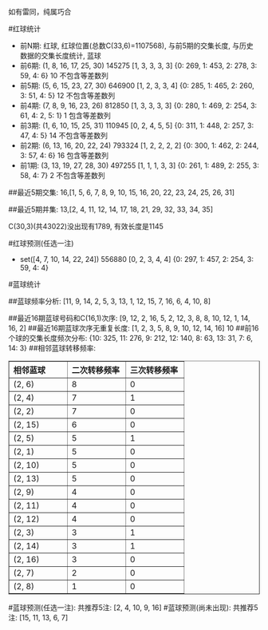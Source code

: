 <!-- 
.. title: 双色球2010092期(2010-08-10)数据分析报告
.. slug: slott-2010092-2010-08-10-report
.. date: 2010-08-11 08:00:00 UTC+08:00
.. tags: Lottery
.. link: 
.. description: 
.. type: text
-->

如有雷同，纯属巧合

<!-- TEASER_END-->

#红球统计

- 前N期: 红球, 红球位置(总数C(33,6)=1107568), 与前5期的交集长度, 与历史数据的交集长度统计, 蓝球
- 前6期: (1, 8, 16, 17, 25, 30) 145275 [1, 3, 3, 3, 3] {0: 269, 1: 453, 2: 278, 3: 59, 4: 6} 10 不包含等差数列
- 前5期: (5, 6, 15, 23, 27, 30) 646900 [1, 2, 3, 3, 4] {0: 285, 1: 465, 2: 260, 3: 51, 4: 5} 12 不包含等差数列
- 前4期: (7, 8, 9, 16, 23, 26) 812850 [1, 3, 3, 3, 3] {0: 280, 1: 469, 2: 254, 3: 61, 4: 2, 5: 1} 1 包含等差数列
- 前3期: (1, 6, 10, 15, 25, 31) 110945 [0, 2, 4, 5, 5] {0: 311, 1: 448, 2: 257, 3: 47, 4: 5} 14 不包含等差数列
- 前2期: (6, 13, 16, 20, 22, 24) 793324 [1, 2, 2, 2, 2] {0: 300, 1: 462, 2: 244, 3: 57, 4: 6} 16 包含等差数列
- 前1期: (3, 13, 19, 27, 28, 30) 497255 [1, 1, 1, 3, 3] {0: 261, 1: 489, 2: 255, 3: 58, 4: 7} 2 不包含等差数列

##最近5期交集:
16,[1, 5, 6, 7, 8, 9, 10, 15, 16, 20, 22, 23, 24, 25, 26, 31]

##最近5期并集:
13,[2, 4, 11, 12, 14, 17, 18, 21, 29, 32, 33, 34, 35]

C(30,3)(共43022)没出现有1789, 
有效长度是1145

#红球预测(任选一注)

- set([4, 7, 10, 14, 22, 24]) 556880 [0, 2, 3, 4, 4] {0: 297, 1: 457, 2: 254, 3: 59, 4: 4}

#蓝球统计

##蓝球频率分析:
[11, 9, 14, 2, 5, 3, 13, 1, 12, 15, 7, 16, 6, 4, 10, 8]

##最近16期蓝球号码和C(16,1)次序:
[9, 12, 2, 16, 5, 2, 12, 3, 8, 8, 10, 12, 1, 14, 16, 2]
##最近16期蓝球次序无重复长度:
[1, 2, 3, 5, 8, 9, 10, 12, 14, 16] 10
##前16个球的交集长度频次分布:
{10: 325, 11: 276, 9: 212, 12: 140, 8: 63, 13: 31, 7: 6, 14: 3}
##相邻蓝球转移频率:
<table border="1" class="table table-striped dataframe">
  <thead>
    <tr style="text-align: left;">
      <th style="min-width: 100px;">相邻蓝球</th>
      <th style="min-width: 100px;">二次转移频率</th>
      <th style="min-width: 100px;">三次转移频率</th>
    </tr>
  </thead>
  <tbody>
    <tr>
      <td>  (2, 6)</td>
      <td> 8</td>
      <td> 0</td>
    </tr>
    <tr>
      <td>  (2, 4)</td>
      <td> 7</td>
      <td> 1</td>
    </tr>
    <tr>
      <td>  (2, 2)</td>
      <td> 7</td>
      <td> 0</td>
    </tr>
    <tr>
      <td> (2, 15)</td>
      <td> 6</td>
      <td> 0</td>
    </tr>
    <tr>
      <td>  (2, 5)</td>
      <td> 5</td>
      <td> 1</td>
    </tr>
    <tr>
      <td>  (2, 1)</td>
      <td> 5</td>
      <td> 0</td>
    </tr>
    <tr>
      <td> (2, 10)</td>
      <td> 5</td>
      <td> 0</td>
    </tr>
    <tr>
      <td> (2, 13)</td>
      <td> 5</td>
      <td> 0</td>
    </tr>
    <tr>
      <td>  (2, 9)</td>
      <td> 4</td>
      <td> 0</td>
    </tr>
    <tr>
      <td> (2, 11)</td>
      <td> 4</td>
      <td> 0</td>
    </tr>
    <tr>
      <td> (2, 12)</td>
      <td> 4</td>
      <td> 0</td>
    </tr>
    <tr>
      <td>  (2, 3)</td>
      <td> 3</td>
      <td> 1</td>
    </tr>
    <tr>
      <td> (2, 14)</td>
      <td> 3</td>
      <td> 1</td>
    </tr>
    <tr>
      <td> (2, 16)</td>
      <td> 3</td>
      <td> 0</td>
    </tr>
    <tr>
      <td>  (2, 7)</td>
      <td> 2</td>
      <td> 0</td>
    </tr>
    <tr>
      <td>  (2, 8)</td>
      <td> 1</td>
      <td> 0</td>
    </tr>
  </tbody>
</table>
#蓝球预测(任选一注):
共推荐5注: [2, 4, 10, 9, 16]
#蓝球预测(尚未出现):
共推荐5注: [15, 11, 13, 6, 7]

